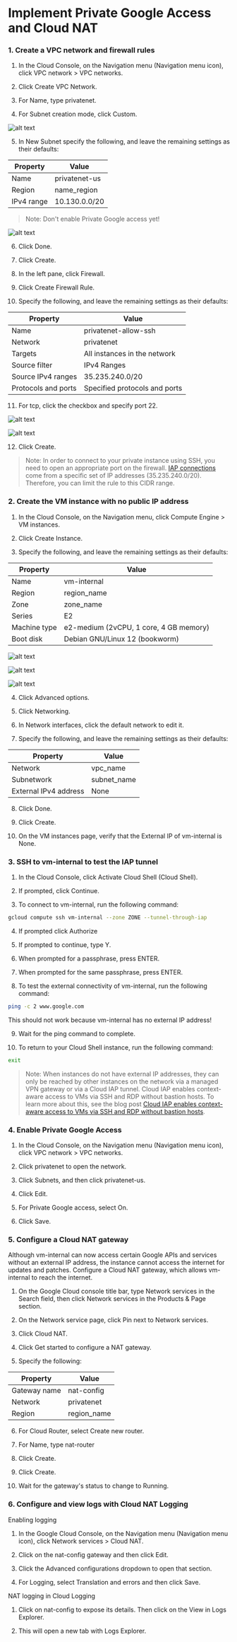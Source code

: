 # Implement Private Google Access and Cloud NAT

### 1. Create a VPC network and firewall rules

1. In the Cloud Console, on the Navigation menu (Navigation menu icon), click VPC network > VPC networks.

2. Click Create VPC Network.

3. For Name, type privatenet.

4. For Subnet creation mode, click Custom.

![alt text](image.png)

5. In New Subnet specify the following, and leave the remaining settings as their defaults:

| Property   | Value         |
| ---------- | ------------- |
| Name       | privatenet-us |
| Region     | name_region   |
| IPv4 range | 10.130.0.0/20 |

> Note: Don't enable Private Google access yet!

![alt text](image-1.png)

6. Click Done.

7. Click Create.

8. In the left pane, click Firewall.

9. Click Create Firewall Rule.

10. Specify the following, and leave the remaining settings as their defaults:

| Property            | Value                         |
| ------------------- | ----------------------------- |
| Name                | privatenet-allow-ssh          |
| Network             | privatenet                    |
| Targets             | All instances in the network  |
| Source filter       | IPv4 Ranges                   |
| Source IPv4 ranges  | 35.235.240.0/20               |
| Protocols and ports | Specified protocols and ports |

11. For tcp, click the checkbox and specify port 22.

![alt text](image-2.png)

![alt text](image-3.png)

12. Click Create.

> Note: In order to connect to your private instance using SSH, you need to open an appropriate port on the firewall. [IAP connections](https://cloud.google.com/iap/docs/using-tcp-forwarding?hl=id) come from a specific set of IP addresses (35.235.240.0/20). Therefore, you can limit the rule to this CIDR range.

### 2. Create the VM instance with no public IP address

1. In the Cloud Console, on the Navigation menu, click Compute Engine > VM instances.

2. Click Create Instance.

3. Specify the following, and leave the remaining settings as their defaults:

| Property     | Value                                  |
| ------------ | -------------------------------------- |
| Name         | vm-internal                            |
| Region       | region_name                            |
| Zone         | zone_name                              |
| Series       | E2                                     |
| Machine type | e2-medium (2vCPU, 1 core, 4 GB memory) |
| Boot disk    | Debian GNU/Linux 12 (bookworm)         |

![alt text](image-4.png)

![alt text](image-5.png)

![alt text](image-6.png)

4. Click Advanced options.

5. Click Networking.

6. In Network interfaces, click the default network to edit it.

7. Specify the following, and leave the remaining settings as their defaults:

| Property              | Value       |
| --------------------- | ----------- |
| Network               | vpc_name    |
| Subnetwork            | subnet_name |
| External IPv4 address | None        |

8. Click Done.

9. Click Create.

10. On the VM instances page, verify that the External IP of vm-internal is None.

### 3. SSH to vm-internal to test the IAP tunnel

1. In the Cloud Console, click Activate Cloud Shell (Cloud Shell).

2. If prompted, click Continue.

3. To connect to vm-internal, run the following command:

```bash
gcloud compute ssh vm-internal --zone ZONE --tunnel-through-iap
```

4. If prompted click Authorize

5. If prompted to continue, type Y.

6. When prompted for a passphrase, press ENTER.

7. When prompted for the same passphrase, press ENTER.

8. To test the external connectivity of vm-internal, run the following command:

```bash
ping -c 2 www.google.com
```

This should not work because vm-internal has no external IP address!

9. Wait for the ping command to complete.

10. To return to your Cloud Shell instance, run the following command:

```bash
exit
```

> Note: When instances do not have external IP addresses, they can only be reached by other instances on the network via a managed VPN gateway or via a Cloud IAP tunnel. Cloud IAP enables context-aware access to VMs via SSH and RDP without bastion hosts. To learn more about this, see the blog post [Cloud IAP enables context-aware access to VMs via SSH and RDP without bastion hosts](https://cloud.google.com/blog/products/identity-security/cloud-iap-enables-context-aware-access-to-vms-via-ssh-and-rdp-without-bastion-hosts).

### 4. Enable Private Google Access

1. In the Cloud Console, on the Navigation menu (Navigation menu icon), click VPC network > VPC networks.

2. Click privatenet to open the network.

3. Click Subnets, and then click privatenet-us.

4. Click Edit.

5. For Private Google access, select On.

6. Click Save.

### 5. Configure a Cloud NAT gateway

Although vm-internal can now access certain Google APIs and services without an external IP address, the instance cannot access the internet for updates and patches. Configure a Cloud NAT gateway, which allows vm-internal to reach the internet.

1. On the Google Cloud console title bar, type Network services in the Search field, then click Network services in the Products & Page section.

2. On the Network service page, click Pin next to Network services.

3. Click Cloud NAT.

4. Click Get started to configure a NAT gateway.

5. Specify the following:

| Property     | Value       |
| ------------ | ----------- |
| Gateway name | nat-config  |
| Network      | privatenet  |
| Region       | region_name |

6. For Cloud Router, select Create new router.

7. For Name, type nat-router

8. Click Create.

9. Click Create.

10. Wait for the gateway's status to change to Running.

### 6. Configure and view logs with Cloud NAT Logging

Enabling logging

1. In the Google Cloud Console, on the Navigation menu (Navigation menu icon), click Network services > Cloud NAT.

2. Click on the nat-config gateway and then click Edit.

3. Click the Advanced configurations dropdown to open that section.

4. For Logging, select Translation and errors and then click Save.

NAT logging in Cloud Logging

1. Click on nat-config to expose its details. Then click on the View in Logs Explorer.

2. This will open a new tab with Logs Explorer.
